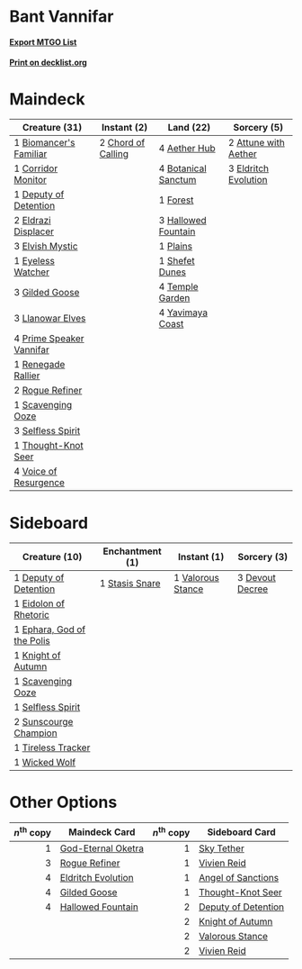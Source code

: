 # Bant Vannifar

#### [Export MTGO List](../collection/Bant%20Vannifar/Bant%20Vannifar.txt)
#### [Print on decklist.org](http://decklist.org/?deckmain=4%09Aether%20Hub%0A2%09Attune%20with%20Aether%0A1%09Biomancer's%20Familiar%0A4%09Botanical%20Sanctum%0A2%09Chord%20of%20Calling%0A1%09Corridor%20Monitor%0A1%09Deputy%20of%20Detention%0A2%09Eldrazi%20Displacer%0A3%09Eldritch%20Evolution%0A3%09Elvish%20Mystic%0A1%09Eyeless%20Watcher%0A1%09Forest%0A3%09Gilded%20Goose%0A3%09Hallowed%20Fountain%0A3%09Llanowar%20Elves%0A1%09Plains%0A4%09Prime%20Speaker%20Vannifar%0A1%09Renegade%20Rallier%0A2%09Rogue%20Refiner%0A1%09Scavenging%20Ooze%0A3%09Selfless%20Spirit%0A1%09Shefet%20Dunes%0A4%09Temple%20Garden%0A1%09Thought-Knot%20Seer%0A4%09Voice%20of%20Resurgence%0A4%09Yavimaya%20Coast&deckside=1%09Deputy%20of%20Detention%0A3%09Devout%20Decree%0A1%09Eidolon%20of%20Rhetoric%0A1%09Ephara,%20God%20of%20the%20Polis%0A1%09Knight%20of%20Autumn%0A1%09Scavenging%20Ooze%0A1%09Selfless%20Spirit%0A1%09Stasis%20Snare%0A2%09Sunscourge%20Champion%0A1%09Tireless%20Tracker%0A1%09Valorous%20Stance%0A1%09Wicked%20Wolf)
# Maindeck

|                                           Creature (31)                                           |                                         Instant (2)                                         |                                          Land (22)                                           |                                          Sorcery (5)                                          |
|---------------------------------------------------------------------------------------------------|---------------------------------------------------------------------------------------------|----------------------------------------------------------------------------------------------|-----------------------------------------------------------------------------------------------|
|1 [Biomancer's Familiar](http://gatherer.wizards.com/Pages/Card/Details.aspx?multiverseid=457302)  |2 [Chord of Calling](http://gatherer.wizards.com/Pages/Card/Details.aspx?multiverseid=383209)|4 [Aether Hub](http://gatherer.wizards.com/Pages/Card/Details.aspx?multiverseid=417815)       |2 [Attune with Aether](http://gatherer.wizards.com/Pages/Card/Details.aspx?multiverseid=417718)|
|1 [Corridor Monitor](http://gatherer.wizards.com/Pages/Card/Details.aspx?multiverseid=473003)      |                                                                                             |4 [Botanical Sanctum](http://gatherer.wizards.com/Pages/Card/Details.aspx?multiverseid=417817)|3 [Eldritch Evolution](http://gatherer.wizards.com/Pages/Card/Details.aspx?multiverseid=414456)|
|1 [Deputy of Detention](http://gatherer.wizards.com/Pages/Card/Details.aspx?multiverseid=457309)   |                                                                                             |1 [Forest](http://gatherer.wizards.com/Pages/Card/Details.aspx?multiverseid=439860)           |                                                                                               |
|2 [Eldrazi Displacer](http://gatherer.wizards.com/Pages/Card/Details.aspx?multiverseid=407523)     |                                                                                             |3 [Hallowed Fountain](http://gatherer.wizards.com/Pages/Card/Details.aspx?multiverseid=97071) |                                                                                               |
|3 [Elvish Mystic](http://gatherer.wizards.com/Pages/Card/Details.aspx?multiverseid=389499)         |                                                                                             |1 [Plains](http://gatherer.wizards.com/Pages/Card/Details.aspx?multiverseid=439856)           |                                                                                               |
|1 [Eyeless Watcher](http://gatherer.wizards.com/Pages/Card/Details.aspx?multiverseid=401875)       |                                                                                             |1 [Shefet Dunes](http://gatherer.wizards.com/Pages/Card/Details.aspx?multiverseid=430872)     |                                                                                               |
|3 [Gilded Goose](http://gatherer.wizards.com/Pages/Card/Details.aspx?multiverseid=473122)          |                                                                                             |4 [Temple Garden](http://gatherer.wizards.com/Pages/Card/Details.aspx?multiverseid=405112)    |                                                                                               |
|3 [Llanowar Elves](http://gatherer.wizards.com/Pages/Card/Details.aspx?multiverseid=129626)        |                                                                                             |4 [Yavimaya Coast](http://gatherer.wizards.com/Pages/Card/Details.aspx?multiverseid=129810)   |                                                                                               |
|4 [Prime Speaker Vannifar](http://gatherer.wizards.com/Pages/Card/Details.aspx?multiverseid=457339)|                                                                                             |                                                                                              |                                                                                               |
|1 [Renegade Rallier](http://gatherer.wizards.com/Pages/Card/Details.aspx?multiverseid=423800)      |                                                                                             |                                                                                              |                                                                                               |
|2 [Rogue Refiner](http://gatherer.wizards.com/Pages/Card/Details.aspx?multiverseid=423802)         |                                                                                             |                                                                                              |                                                                                               |
|1 [Scavenging Ooze](http://gatherer.wizards.com/Pages/Card/Details.aspx?multiverseid=420783)       |                                                                                             |                                                                                              |                                                                                               |
|3 [Selfless Spirit](http://gatherer.wizards.com/Pages/Card/Details.aspx?multiverseid=414332)       |                                                                                             |                                                                                              |                                                                                               |
|1 [Thought-Knot Seer](http://gatherer.wizards.com/Pages/Card/Details.aspx?multiverseid=407519)     |                                                                                             |                                                                                              |                                                                                               |
|4 [Voice of Resurgence](http://gatherer.wizards.com/Pages/Card/Details.aspx?multiverseid=368951)   |                                                                                             |                                                                                              |                                                                                               |


# Sideboard

|                                            Creature (10)                                            |                                     Enchantment (1)                                     |                                        Instant (1)                                         |                                       Sorcery (3)                                        |
|-----------------------------------------------------------------------------------------------------|-----------------------------------------------------------------------------------------|--------------------------------------------------------------------------------------------|------------------------------------------------------------------------------------------|
|1 [Deputy of Detention](http://gatherer.wizards.com/Pages/Card/Details.aspx?multiverseid=457309)     |1 [Stasis Snare](http://gatherer.wizards.com/Pages/Card/Details.aspx?multiverseid=402048)|1 [Valorous Stance](http://gatherer.wizards.com/Pages/Card/Details.aspx?multiverseid=391950)|3 [Devout Decree](http://gatherer.wizards.com/Pages/Card/Details.aspx?multiverseid=466767)|
|1 [Eidolon of Rhetoric](http://gatherer.wizards.com/Pages/Card/Details.aspx?multiverseid=380409)     |                                                                                         |                                                                                            |                                                                                          |
|1 [Ephara, God of the Polis](http://gatherer.wizards.com/Pages/Card/Details.aspx?multiverseid=378517)|                                                                                         |                                                                                            |                                                                                          |
|1 [Knight of Autumn](http://gatherer.wizards.com/Pages/Card/Details.aspx?multiverseid=452933)        |                                                                                         |                                                                                            |                                                                                          |
|1 [Scavenging Ooze](http://gatherer.wizards.com/Pages/Card/Details.aspx?multiverseid=420783)         |                                                                                         |                                                                                            |                                                                                          |
|1 [Selfless Spirit](http://gatherer.wizards.com/Pages/Card/Details.aspx?multiverseid=414332)         |                                                                                         |                                                                                            |                                                                                          |
|2 [Sunscourge Champion](http://gatherer.wizards.com/Pages/Card/Details.aspx?multiverseid=430715)     |                                                                                         |                                                                                            |                                                                                          |
|1 [Tireless Tracker](http://gatherer.wizards.com/Pages/Card/Details.aspx?multiverseid=409997)        |                                                                                         |                                                                                            |                                                                                          |
|1 [Wicked Wolf](http://gatherer.wizards.com/Pages/Card/Details.aspx?multiverseid=473143)             |                                                                                         |                                                                                            |                                                                                          |


# Other Options

|*n*<sup>th</sup> copy|                                        Maindeck Card                                        |*n*<sup>th</sup> copy|                                        Sideboard Card                                        |
|--------------------:|---------------------------------------------------------------------------------------------|--------------------:|----------------------------------------------------------------------------------------------|
|                    1|[God-Eternal Oketra](http://gatherer.wizards.com/Pages/Card/Details.aspx?multiverseid=460943)|                    1|[Sky Tether](http://gatherer.wizards.com/Pages/Card/Details.aspx?multiverseid=457165)         |
|                    3|[Rogue Refiner](http://gatherer.wizards.com/Pages/Card/Details.aspx?multiverseid=423802)     |                    1|[Vivien Reid](http://gatherer.wizards.com/Pages/Card/Details.aspx?multiverseid=447344)        |
|                    4|[Eldritch Evolution](http://gatherer.wizards.com/Pages/Card/Details.aspx?multiverseid=414456)|                    1|[Angel of Sanctions](http://gatherer.wizards.com/Pages/Card/Details.aspx?multiverseid=426703) |
|                    4|[Gilded Goose](http://gatherer.wizards.com/Pages/Card/Details.aspx?multiverseid=473122)      |                    1|[Thought-Knot Seer](http://gatherer.wizards.com/Pages/Card/Details.aspx?multiverseid=407519)  |
|                    4|[Hallowed Fountain](http://gatherer.wizards.com/Pages/Card/Details.aspx?multiverseid=97071)  |                    2|[Deputy of Detention](http://gatherer.wizards.com/Pages/Card/Details.aspx?multiverseid=457309)|
|                     |                                                                                             |                    2|[Knight of Autumn](http://gatherer.wizards.com/Pages/Card/Details.aspx?multiverseid=452933)   |
|                     |                                                                                             |                    2|[Valorous Stance](http://gatherer.wizards.com/Pages/Card/Details.aspx?multiverseid=391950)    |
|                     |                                                                                             |                    2|[Vivien Reid](http://gatherer.wizards.com/Pages/Card/Details.aspx?multiverseid=447344)        |

